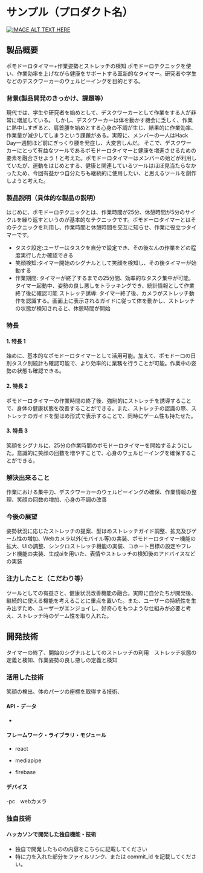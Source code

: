 # サンプル（プロダクト名）

[![IMAGE ALT TEXT HERE](https://jphacks.com/wp-content/uploads/2024/07/JPHACKS2024_ogp.jpg)](https://www.youtube.com/watch?v=DZXUkEj-CSI)

## 製品概要
ポモドーロタイマー+作業姿勢とストレッチの検知
ポモドーロテクニックを使い、作業効率を上げながら健康をサポートする革新的なタイマー。研究者や学生などのデスクワーカーのウェルビーイングを目的とする。

### 背景(製品開発のきっかけ、課題等）
現代では、学生や研究者を始めとして、デスクワーカーとして作業をする人が非常に増加している。
しかし、デスクワーカーは体を動かす機会に乏しく、作業に熱中しすぎると、肩首腰を始めとする心身の不調が生じ、結果的に作業効率、作業量が減少してしまうという課題がある。実際に、メンバーの一人はHack Day一週間ほど前にぎっくり腰を発症し、大変苦しんだ。
そこで、デスクワーカーにとって有益なツールであるポモドーロタイマーと健康を増進させるための要素を融合させよう！と考えた。ポモドーロタイマーはメンバーの殆どが利用していたが、運動をはじめとする、健康と関連しているツールはほぼ見当たらなかったため、今回有益かつ自分たちも継続的に使用したい、と思えるツールを創作しようと考えた。
### 製品説明（具体的な製品の説明）
はじめに、ポモドーロテクニックとは、作業時間が25分、休憩時間が5分のサイクルを繰り返すというのが基本的なテクニックです。ポモドーロタイマーとはそのテクニックを利用し、作業時間と休憩時間を交互に知らせ、作業に役立つタイマーです。
- タスク設定:ユーザーはタスクを自分で設定でき、その後なんの作業をどの程度実行したか確認できる
- 笑顔検知:タイマー開始のシグナルとして笑顔を検知し、その後タイマーが始動する
- 作業期間: タイマーが終了するまでの25分間、効率的なタスク集中が可能。タイマー起動中、姿勢の良し悪しをトラッキングでき、統計情報として作業終了後に確認可能
ストレッチ誘導: タイマー終了後、カメラがストレッチ動作を認識する。画面上に表示されるガイドに従って体を動かし、ストレッチの状態が検知されると、休憩時間が開始

### 特長

#### 1. 特長 1
始めに、基本的なポモドーロタイマーとして活用可能。加えて、ポモドーロの日別タスク別統計も確認可能で、より効率的に業務を行うことが可能。作業中の姿勢の状態も確認できる。

#### 2. 特長 2
ポモドーロタイマーの作業時間の終了後、強制的にストレッチを誘導することで、身体の健康状態を改善することができる。また、ストレッチの認識の際、ストレッチのガイドを型はめ形式で表示することで、同時にゲーム性も持たせた。

#### 3. 特長 3
笑顔をシグナルに、25分の作業時間のポモドーロタイマーを開始するようにした。意識的に笑顔の回数を増やすことで、心身のウェルビーイングを確保することができる。

### 解決出来ること
作業における集中力、デスクワーカーのウェルビーイングの確保、作業情報の整理、笑顔の回数の増加、心身の不調の改善
### 今後の展望
姿勢状況に応じたストレッチの提案、型はめストレッチガイド調整、拡充及びゲーム性の増加、Webカメラ以外(モバイル等)の実装、ポモドーロタイマー機能の拡大、UIの調整、シンクロストレッチ機能の実装、コホート目標の設定やフレンド機能の実装、生成aiを用いた、表情やストレッチの検知後のアドバイスなどの実装
### 注力したこと（こだわり等）
ツールとしての有益さと、健康状況改善機能の融合。実際に自分たちが開発後、継続的に使える機能を考えることに重点を置いた。また、ユーザーの持続性を生み出すため、ユーザーがエンジョイし、好奇心をもつような仕組みが必要と考え、ストレッチ時のゲーム性を取り入れた。


## 開発技術
タイマーの終了、開始のシグナルとしてのストレッチの利用　ストレッチ状態の定義と検知、作業姿勢の良し悪しの定義と検知
### 活用した技術
笑顔の検出、体のパーツの座標を取得する技術、
#### API・データ
-

#### フレームワーク・ライブラリ・モジュール
- react 

- mediapipe

- firebase

#### デバイス
-pc　webカメラ

### 独自技術

#### ハッカソンで開発した独自機能・技術

- 独自で開発したものの内容をこちらに記載してください
- 特に力を入れた部分をファイルリンク、または commit_id を記載してください。
